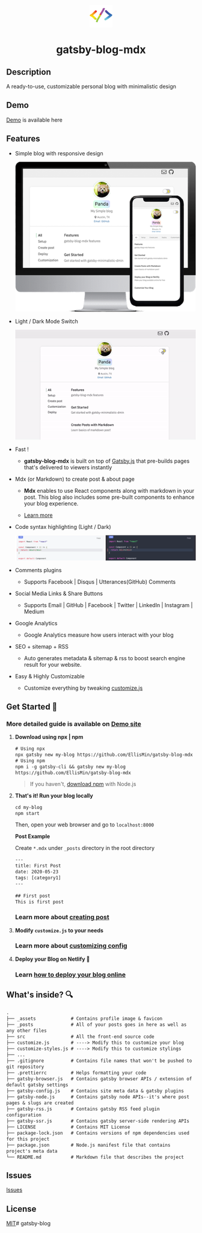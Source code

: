 <p align="center">
  <a href="https://github.com/EllisMin/gatsby-blog-mdx">
    <img alt="icon" src="_assets/icon-code-rainbow.png" width="60" />
  </a>
</p>
<h1 align="center">
  gatsby-blog-mdx
</h1>

## Description

A ready-to-use, customizable personal blog with minimalistic design

## Demo

[Demo](https://gatsby-blog-mdx.now.sh/) is available here

## Features

- Simple blog with responsive design

  ![](/_assets/readme-images/imac-phone.png)

- Light / Dark Mode Switch

  ![](/_assets/readme-images/theme-chg.gif)

- Fast !

  - **gatsby-blog-mdx** is built on top of [Gatsby.js](https://www.gatsbyjs.org/) that pre-builds pages that's delivered to viewers instantly

- Mdx (or Markdown) to create post & about page

  - **Mdx** enables to use React components along with markdown in your post. This blog also includes some pre-built components to enhance your blog experience.

  - [Learn more](https://gatsby-blog-mdx.now.sh/2020/05/md-mdx/)

- Code syntax highlighting (Light / Dark)

  ![](/_assets/readme-images/light-dark-code.png)

- Comments plugins

  - Supports Facebook | Disqus | Utterances(GitHub) Comments

* Social Media Links & Share Buttons

  - Supports Email | GitHub | Facebook | Twitter | LinkedIn | Instagram | Medium

* Google Analytics

  - Google Analytics measure how users interact with your blog

- SEO + sitemap + RSS

  - Auto generates metadata & sitemap & rss to boost search engine result for your website.

* Easy & Highly Customizable

  - Customize everything by tweaking [customize.js](https://gatsby-blog-mdx.now.sh/2020/05/4-customize/)

## Get Started 🚀

### More detailed guide is available on [Demo site](https://gatsby-blog-mdx.now.sh)

1.  **Download using npx | npm**

    ```bash{promptUser: root}{outputLines: 1, 3}
    # Using npx
    npx gatsby new my-blog https://github.com/EllisMin/gatsby-blog-mdx
    # Using npm
    npm i -g gatsby-cli && gatsby new my-blog https://github.com/EllisMin/gatsby-blog-mdx
    ```

    > If you haven't, [download npm](https://nodejs.org/en/) with Node.js

2.  **That's it! Run your blog locally**

    ```bash{promptUser: root}
    cd my-blog
    npm start
    ```

    Then, open your web browser and go to `localhost:8000`

    **Post Example**

    Create `*.mdx` under `_posts` directory in the root directory

    ```
    ---
    title: First Post
    date: 2020-05-23
    tags: [category1]
    ---

    ## First post
    This is first post
    ```

    ### Learn more about [creating post](https://gatsby-blog-mdx.now.sh/2020/05/3-create-post/)

3.  **Modify `customize.js` to your needs**

    ### Learn more about [customizing config](https://gatsby-blog-mdx.now.sh/2020/05/4-customize/)

4.  **Deploy your Blog on Netlify 💫**

    ### Learn [how to deploy your blog online](https://gatsby-blog-mdx.now.sh/2020/05/5-deploy/)


## What's inside? 🔍
```
.
├── _assets             # Contains profile image & favicon
├── _posts              # All of your posts goes in here as well as any other files
├── src                 # All the front-end source code
├── customize.js        # ----> Modify this to customize your blog
├── customize-styles.js # ----> Modify this to customize stylings
├── ...
├── .gitignore          # Contains file names that won't be pushed to git repository
├── .prettierrc         # Helps formatting your code
├── gatsby-browser.js   # Contains gatsby browser APIs / extension of default gatsby settings
├── gatsby-config.js    # Contains site meta data & gatsby plugins
├── gatsby-node.js      # Contains gatsby node APIs--it's where post pages & slugs are created
├── gatsby-rss.js       # Contains gatsby RSS feed plugin configuration
├── gatsby-ssr.js       # Contains gatsby server-side rendering APIs
├── LICENSE             # Contains MIT License
├── package-lock.json   # Contains versions of npm dependencies used for this project
├── package.json        # Node.js manifest file that contains project's meta data
└── README.md           # Markdown file that describes the project
```

## Issues

[Issues](https://github.com/EllisMin/gatsby-blog-mdx/issues)

## License

[MIT](https://github.com/EllisMin/gatsby-blog-mdx/blob/master/LICENSE)# gatsby-blog
